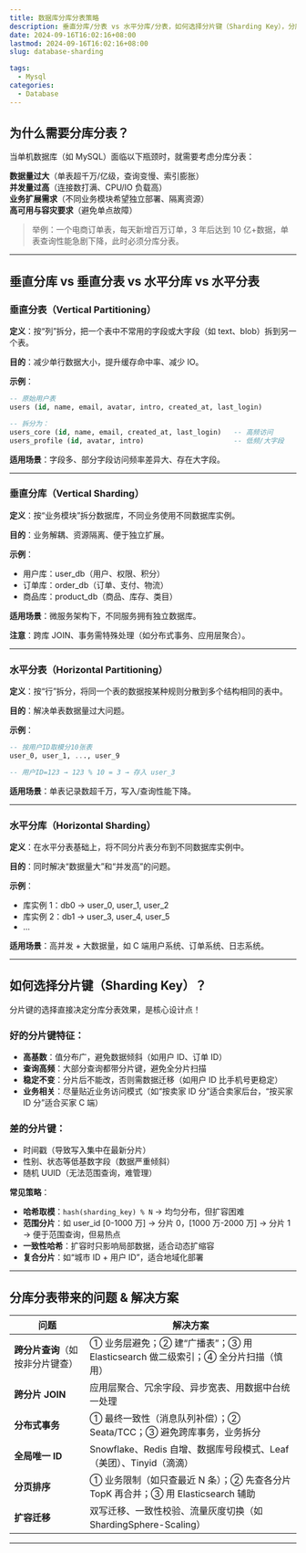 ```yaml
---
title: 数据库分库分表策略
description: 垂直分库/分表 vs 水平分库/分表，如何选择分片键（Sharding Key），分库分表带来的问题与解决方案
date: 2024-09-16T16:02:16+08:00
lastmod: 2024-09-16T16:02:16+08:00
slug: database-sharding

tags:
  - Mysql
categories:
  - Database
---
```


## 为什么需要分库分表？

当单机数据库（如 MySQL）面临以下瓶颈时，就需要考虑分库分表：

**数据量过大**（单表超千万/亿级，查询变慢、索引膨胀）  
 **并发量过高**（连接数打满、CPU/IO 负载高）  
 **业务扩展需求**（不同业务模块希望独立部署、隔离资源）  
 **高可用与容灾要求**（避免单点故障）

> 举例：一个电商订单表，每天新增百万订单，3 年后达到 10 亿+数据，单表查询性能急剧下降，此时必须分库分表。

---

## 垂直分库 vs 垂直分表 vs 水平分库 vs 水平分表

### 垂直分表（Vertical Partitioning）

**定义**：按“列”拆分，把一个表中不常用的字段或大字段（如 text、blob）拆到另一个表。

**目的**：减少单行数据大小，提升缓存命中率、减少 IO。

**示例**：

```sql
-- 原始用户表
users (id, name, email, avatar, intro, created_at, last_login)

-- 拆分为：
users_core (id, name, email, created_at, last_login)   -- 高频访问
users_profile (id, avatar, intro)                      -- 低频/大字段
```

**适用场景**：字段多、部分字段访问频率差异大、存在大字段。

---

### 垂直分库（Vertical Sharding）

**定义**：按“业务模块”拆分数据库，不同业务使用不同数据库实例。

**目的**：业务解耦、资源隔离、便于独立扩展。

**示例**：

- 用户库：user_db（用户、权限、积分）
- 订单库：order_db（订单、支付、物流）
- 商品库：product_db（商品、库存、类目）

**适用场景**：微服务架构下，不同服务拥有独立数据库。

**注意**：跨库 JOIN、事务需特殊处理（如分布式事务、应用层聚合）。

---

### 水平分表（Horizontal Partitioning）

**定义**：按“行”拆分，将同一个表的数据按某种规则分散到多个结构相同的表中。

**目的**：解决单表数据量过大问题。

**示例**：

```sql
-- 按用户ID取模分10张表
user_0, user_1, ..., user_9

-- 用户ID=123 → 123 % 10 = 3 → 存入 user_3
```

**适用场景**：单表记录数超千万，写入/查询性能下降。

---

### 水平分库（Horizontal Sharding）

**定义**：在水平分表基础上，将不同分片表分布到不同数据库实例中。

**目的**：同时解决“数据量大”和“并发高”的问题。

**示例**：

- 库实例 1：db0 → user_0, user_1, user_2
- 库实例 2：db1 → user_3, user_4, user_5
- ...

**适用场景**：高并发 + 大数据量，如 C 端用户系统、订单系统、日志系统。

---

## 如何选择分片键（Sharding Key）？

分片键的选择直接决定分库分表效果，是核心设计点！

### 好的分片键特征：

- **高基数**：值分布广，避免数据倾斜（如用户 ID、订单 ID）
- **查询高频**：大部分查询都带分片键，避免全分片扫描
- **稳定不变**：分片后不能改，否则需数据迁移（如用户 ID 比手机号更稳定）
- **业务相关**：尽量贴近业务访问模式（如“按卖家 ID 分”适合卖家后台，“按买家 ID 分”适合买家 C 端）

### 差的分片键：

- 时间戳（导致写入集中在最新分片）
- 性别、状态等低基数字段（数据严重倾斜）
- 随机 UUID（无法范围查询，难管理）

**常见策略**：

- **哈希取模**：`hash(sharding_key) % N` → 均匀分布，但扩容困难
- **范围分片**：如 user_id [0-1000 万] → 分片 0，[1000 万-2000 万] → 分片 1 → 便于范围查询，但易热点
- **一致性哈希**：扩容时只影响局部数据，适合动态扩缩容
- **复合分片**：如“城市 ID + 用户 ID”，适合地域化部署

---

## 分库分表带来的问题 & 解决方案

| 问题                             | 解决方案                                                                         |
| -------------------------------- | -------------------------------------------------------------------------------- |
| **跨分片查询**（如按非分片键查） | ① 业务层避免；② 建“广播表”；③ 用 Elasticsearch 做二级索引；④ 全分片扫描（慎用）  |
| **跨分片 JOIN**                  | 应用层聚合、冗余字段、异步宽表、用数据中台统一处理                               |
| **分布式事务**                   | ① 最终一致性（消息队列补偿）；② Seata/TCC；③ 避免跨库事务，业务拆分              |
| **全局唯一 ID**                  | Snowflake、Redis 自增、数据库号段模式、Leaf（美团）、Tinyid（滴滴）              |
| **分页排序**                     | ① 业务限制（如只查最近 N 条）；② 先查各分片 TopK 再合并；③ 用 Elasticsearch 辅助 |
| **扩容迁移**                     | 双写迁移、一致性校验、流量灰度切换（如 ShardingSphere-Scaling）                  |

---
